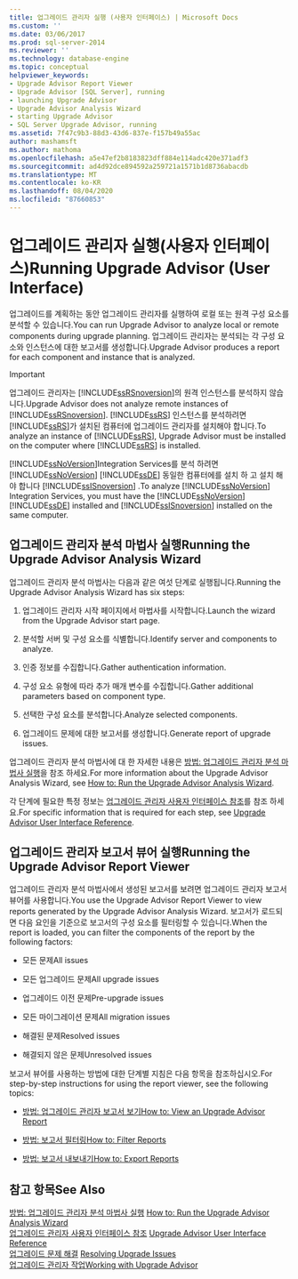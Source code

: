 ```yaml
---
title: 업그레이드 관리자 실행 (사용자 인터페이스) | Microsoft Docs
ms.custom: ''
ms.date: 03/06/2017
ms.prod: sql-server-2014
ms.reviewer: ''
ms.technology: database-engine
ms.topic: conceptual
helpviewer_keywords:
- Upgrade Advisor Report Viewer
- Upgrade Advisor [SQL Server], running
- launching Upgrade Advisor
- Upgrade Advisor Analysis Wizard
- starting Upgrade Advisor
- SQL Server Upgrade Advisor, running
ms.assetid: 7f47c9b3-88d3-43d6-837e-f157b49a55ac
author: mashamsft
ms.author: mathoma
ms.openlocfilehash: a5e47ef2b8183823dff884e114adc420e371adf3
ms.sourcegitcommit: ad4d92dce894592a259721a1571b1d8736abacdb
ms.translationtype: MT
ms.contentlocale: ko-KR
ms.lasthandoff: 08/04/2020
ms.locfileid: "87660853"
---
```

# <a name="running-upgrade-advisor-user-interface"></a><span data-ttu-id="0147f-102">업그레이드 관리자 실행(사용자 인터페이스)</span><span class="sxs-lookup"><span data-stu-id="0147f-102">Running Upgrade Advisor (User Interface)</span></span>
  <span data-ttu-id="0147f-103">업그레이드를 계획하는 동안 업그레이드 관리자를 실행하여 로컬 또는 원격 구성 요소를 분석할 수 있습니다.</span><span class="sxs-lookup"><span data-stu-id="0147f-103">You can run Upgrade Advisor to analyze local or remote components during upgrade planning.</span></span> <span data-ttu-id="0147f-104">업그레이드 관리자는 분석되는 각 구성 요소와 인스턴스에 대한 보고서를 생성합니다.</span><span class="sxs-lookup"><span data-stu-id="0147f-104">Upgrade Advisor produces a report for each component and instance that is analyzed.</span></span>  
  
> [!IMPORTANT]  
>  <span data-ttu-id="0147f-105">업그레이드 관리자는 [!INCLUDE[ssRSnoversion](../../includes/ssrsnoversion-md.md)]의 원격 인스턴스를 분석하지 않습니다.</span><span class="sxs-lookup"><span data-stu-id="0147f-105">Upgrade Advisor does not analyze remote instances of [!INCLUDE[ssRSnoversion](../../includes/ssrsnoversion-md.md)].</span></span> <span data-ttu-id="0147f-106">[!INCLUDE[ssRS](../../includes/ssrs.md)] 인스턴스를 분석하려면 [!INCLUDE[ssRS](../../includes/ssrs.md)]가 설치된 컴퓨터에 업그레이드 관리자를 설치해야 합니다.</span><span class="sxs-lookup"><span data-stu-id="0147f-106">To analyze an instance of [!INCLUDE[ssRS](../../includes/ssrs.md)], Upgrade Advisor must be installed on the computer where [!INCLUDE[ssRS](../../includes/ssrs.md)] is installed.</span></span>  
>   
>  <span data-ttu-id="0147f-107">[!INCLUDE[ssNoVersion](../../includes/ssnoversion-md.md)]Integration Services를 분석 하려면 [!INCLUDE[ssNoVersion](../../includes/ssnoversion-md.md)] [!INCLUDE[ssDE](../../includes/ssde-md.md)] 동일한 컴퓨터에를 설치 하 고 설치 해야 합니다 [!INCLUDE[ssISnoversion](../../includes/ssisnoversion-md.md)] .</span><span class="sxs-lookup"><span data-stu-id="0147f-107">To analyze [!INCLUDE[ssNoVersion](../../includes/ssnoversion-md.md)] Integration Services, you must have the [!INCLUDE[ssNoVersion](../../includes/ssnoversion-md.md)][!INCLUDE[ssDE](../../includes/ssde-md.md)] installed and [!INCLUDE[ssISnoversion](../../includes/ssisnoversion-md.md)] installed on the same computer.</span></span>  
  
## <a name="running-the-upgrade-advisor-analysis-wizard"></a><span data-ttu-id="0147f-108">업그레이드 관리자 분석 마법사 실행</span><span class="sxs-lookup"><span data-stu-id="0147f-108">Running the Upgrade Advisor Analysis Wizard</span></span>  
 <span data-ttu-id="0147f-109">업그레이드 관리자 분석 마법사는 다음과 같은 여섯 단계로 실행됩니다.</span><span class="sxs-lookup"><span data-stu-id="0147f-109">Running the Upgrade Advisor Analysis Wizard has six steps:</span></span>  
  
1.  <span data-ttu-id="0147f-110">업그레이드 관리자 시작 페이지에서 마법사를 시작합니다.</span><span class="sxs-lookup"><span data-stu-id="0147f-110">Launch the wizard from the Upgrade Advisor start page.</span></span>  
  
2.  <span data-ttu-id="0147f-111">분석할 서버 및 구성 요소를 식별합니다.</span><span class="sxs-lookup"><span data-stu-id="0147f-111">Identify server and components to analyze.</span></span>  
  
3.  <span data-ttu-id="0147f-112">인증 정보를 수집합니다.</span><span class="sxs-lookup"><span data-stu-id="0147f-112">Gather authentication information.</span></span>  
  
4.  <span data-ttu-id="0147f-113">구성 요소 유형에 따라 추가 매개 변수를 수집합니다.</span><span class="sxs-lookup"><span data-stu-id="0147f-113">Gather additional parameters based on component type.</span></span>  
  
5.  <span data-ttu-id="0147f-114">선택한 구성 요소를 분석합니다.</span><span class="sxs-lookup"><span data-stu-id="0147f-114">Analyze selected components.</span></span>  
  
6.  <span data-ttu-id="0147f-115">업그레이드 문제에 대한 보고서를 생성합니다.</span><span class="sxs-lookup"><span data-stu-id="0147f-115">Generate report of upgrade issues.</span></span>  
  
 <span data-ttu-id="0147f-116">업그레이드 관리자 분석 마법사에 대 한 자세한 내용은 [방법: 업그레이드 관리자 분석 마법사 실행](../../../2014/sql-server/install/how-to-run-the-upgrade-advisor-analysis-wizard.md)을 참조 하세요.</span><span class="sxs-lookup"><span data-stu-id="0147f-116">For more information about the Upgrade Advisor Analysis Wizard, see [How to: Run the Upgrade Advisor Analysis Wizard](../../../2014/sql-server/install/how-to-run-the-upgrade-advisor-analysis-wizard.md).</span></span>  
  
 <span data-ttu-id="0147f-117">각 단계에 필요한 특정 정보는 [업그레이드 관리자 사용자 인터페이스 참조](../../../2014/sql-server/install/upgrade-advisor-user-interface-reference.md)를 참조 하세요.</span><span class="sxs-lookup"><span data-stu-id="0147f-117">For specific information that is required for each step, see [Upgrade Advisor User Interface Reference](../../../2014/sql-server/install/upgrade-advisor-user-interface-reference.md).</span></span>  
  
## <a name="running-the-upgrade-advisor-report-viewer"></a><span data-ttu-id="0147f-118">업그레이드 관리자 보고서 뷰어 실행</span><span class="sxs-lookup"><span data-stu-id="0147f-118">Running the Upgrade Advisor Report Viewer</span></span>  
 <span data-ttu-id="0147f-119">업그레이드 관리자 분석 마법사에서 생성된 보고서를 보려면 업그레이드 관리자 보고서 뷰어를 사용합니다.</span><span class="sxs-lookup"><span data-stu-id="0147f-119">You use the Upgrade Advisor Report Viewer to view reports generated by the Upgrade Advisor Analysis Wizard.</span></span> <span data-ttu-id="0147f-120">보고서가 로드되면 다음 요인을 기준으로 보고서의 구성 요소를 필터링할 수 있습니다.</span><span class="sxs-lookup"><span data-stu-id="0147f-120">When the report is loaded, you can filter the components of the report by the following factors:</span></span>  
  
-   <span data-ttu-id="0147f-121">모든 문제</span><span class="sxs-lookup"><span data-stu-id="0147f-121">All issues</span></span>  
  
-   <span data-ttu-id="0147f-122">모든 업그레이드 문제</span><span class="sxs-lookup"><span data-stu-id="0147f-122">All upgrade issues</span></span>  
  
-   <span data-ttu-id="0147f-123">업그레이드 이전 문제</span><span class="sxs-lookup"><span data-stu-id="0147f-123">Pre-upgrade issues</span></span>  
  
-   <span data-ttu-id="0147f-124">모든 마이그레이션 문제</span><span class="sxs-lookup"><span data-stu-id="0147f-124">All migration issues</span></span>  
  
-   <span data-ttu-id="0147f-125">해결된 문제</span><span class="sxs-lookup"><span data-stu-id="0147f-125">Resolved issues</span></span>  
  
-   <span data-ttu-id="0147f-126">해결되지 않은 문제</span><span class="sxs-lookup"><span data-stu-id="0147f-126">Unresolved issues</span></span>  
  
 <span data-ttu-id="0147f-127">보고서 뷰어를 사용하는 방법에 대한 단계별 지침은 다음 항목을 참조하십시오.</span><span class="sxs-lookup"><span data-stu-id="0147f-127">For step-by-step instructions for using the report viewer, see the following topics:</span></span>  
  
-   [<span data-ttu-id="0147f-128">방법: 업그레이드 관리자 보고서 보기</span><span class="sxs-lookup"><span data-stu-id="0147f-128">How to: View an Upgrade Advisor Report</span></span>](../../../2014/sql-server/install/how-to-view-an-upgrade-advisor-report.md)  
  
-   [<span data-ttu-id="0147f-129">방법: 보고서 필터링</span><span class="sxs-lookup"><span data-stu-id="0147f-129">How to: Filter Reports</span></span>](../../../2014/sql-server/install/how-to-filter-reports.md)  
  
-   [<span data-ttu-id="0147f-130">방법: 보고서 내보내기</span><span class="sxs-lookup"><span data-stu-id="0147f-130">How to: Export Reports</span></span>](../../../2014/sql-server/install/how-to-export-reports.md)  
  
## <a name="see-also"></a><span data-ttu-id="0147f-131">참고 항목</span><span class="sxs-lookup"><span data-stu-id="0147f-131">See Also</span></span>  
 <span data-ttu-id="0147f-132">[방법: 업그레이드 관리자 분석 마법사 실행](../../../2014/sql-server/install/how-to-run-the-upgrade-advisor-analysis-wizard.md) </span><span class="sxs-lookup"><span data-stu-id="0147f-132">[How to: Run the Upgrade Advisor Analysis Wizard](../../../2014/sql-server/install/how-to-run-the-upgrade-advisor-analysis-wizard.md) </span></span>  
 <span data-ttu-id="0147f-133">[업그레이드 관리자 사용자 인터페이스 참조](../../../2014/sql-server/install/upgrade-advisor-user-interface-reference.md) </span><span class="sxs-lookup"><span data-stu-id="0147f-133">[Upgrade Advisor User Interface Reference](../../../2014/sql-server/install/upgrade-advisor-user-interface-reference.md) </span></span>  
 <span data-ttu-id="0147f-134">[업그레이드 문제 해결](../../../2014/sql-server/install/resolving-upgrade-issues.md) </span><span class="sxs-lookup"><span data-stu-id="0147f-134">[Resolving Upgrade Issues](../../../2014/sql-server/install/resolving-upgrade-issues.md) </span></span>  
 [<span data-ttu-id="0147f-135">업그레이드 관리자 작업</span><span class="sxs-lookup"><span data-stu-id="0147f-135">Working with Upgrade Advisor</span></span>](../../../2014/sql-server/install/working-with-upgrade-advisor.md)  
  
  
